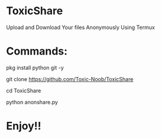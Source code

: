 # ToxicShare
Upload and Download Your files Anonymously Using Termux

# Commands:

pkg install python git -y

git clone https://github.com/Toxic-Noob/ToxicShare

cd ToxicShare

python anonshare.py

# Enjoy!!
